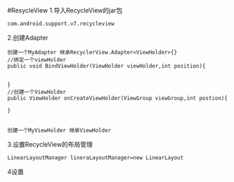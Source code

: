 #ResycleView
1.导入RecycleView的jar包

	com.android.support.v7.recycleview

2.创建Adapter

	创建一个MyAdapter 继承RecyclerView.Adapter<ViewHolder>{}
	//绑定一个viewHolder
	public void BindViewHolder(ViewHolder viewHolder,int position){
	
	
	}
	//创建一个ViewHolder
	public ViewHolder onCreateViewHolder(ViewGroup viewGroup,int postion){
	
	}
	

	创建一个MyViewHolder 继承ViewHolder

3.设置RecycleView的布局管理
	
	LinearLayoutManager lineraLayoutManager=new LinearLayout

4设置
